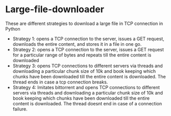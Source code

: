# Large-file-downloader
These are different strategies to download a large file in TCP connection in Python
* Strategy 1:  opens a TCP connection to the server,  issues a GET request, downloads the entire content, and stores it in a file in one go.
* Strategy 2:  opens a TCP connection to the server, issues a GET request for a particular range of bytes and repeats till the entire content is downloaded
* Strategy 3:  opens TCP connections to different servers via threads and downloading a particular chunk size of 10k and book keeping which chunks have been downloaded till the entire content is downloaded. The thread ends in case a tcp connection breaks. 
* Strategy 4:  Imitates bittorrent and opens TCP connections to different servers via threads and downloading a particular chunk size of 10k and book keeping which chunks have been downloaded till the entire content is downloaded. The thread doesnt end in case of a connection failure.  

